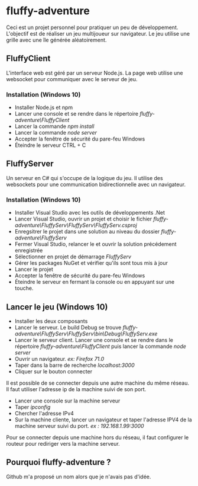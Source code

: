 # fluffy-adventure

Ceci est un projet personnel pour pratiquer un peu de développement.
L'objectif est de réaliser un jeu multijoueur sur navigateur. 
Le jeu utilise une grille avec une île générée aléatoirement.

## FluffyClient

L'interface web est géré par un serveur Node.js.
La page web utilise une websocket pour communiquer avec le serveur de jeu.

### Installation (Windows 10)

* Installer Node.js et npm
* Lancer une console et se rendre dans le répertoire *fluffy-adventure\FluffyClient*
* Lancer la commande *npm install*
* Lancer la commande *node server*
* Accepter la fenêtre de sécurité du pare-feu Windows
* Éteindre le serveur CTRL + C

## FluffyServer

Un serveur en C# qui s'occupe de la logique du jeu.
Il utilise des websockets pour une communication bidirectionnelle avec un navigateur.

### Installation (Windows 10)

* Installer Visual Studio avec les outils de développements .Net
* Lancer Visual Studio, ouvrir un projet et choisir le fichier *fluffy-adventure\FluffyServ\FluffyServ\FluffyServ.csproj*
* Enregsitrer le projet dans une solution au niveau du dossier *fluffy-adventure\FluffyServ*
* Fermer Visual Studio, relancer le et ouvrir la solution précédement enregistrée
* Sélectionner en projet de démarrage *FluffyServ*
* Gérer les packages NuGet et vérifier qu'ils sont tous mis à jour
* Lancer le projet
* Accepter la fenêtre de sécurité du pare-feu Windows
* Éteindre le serveur en fermant la console ou en appuyant sur une touche.

## Lancer le jeu (Windows 10)

* Installer les deux composants
* Lancer le serveur. Le build Debug se trouve *fluffy-adventure\FluffyServ\FluffyServ\bin\Debug\FluffyServ.exe*
* Lancer le serveur client. Lancer une console et se rendre dans le répertoire *fluffy-adventure\FluffyClient* puis lancer la commande *node server*
* Ouvrir un navigateur. *ex: Firefox 71.0*
* Taper dans la barre de recherche *localhost:3000*
* Cliquer sur le bouton connecter

Il est possible de se connecter depuis une autre machine du même réseau. Il faut utiliser l'adresse ip de la machine suivi de son port.

* Lancer une console sur la machine serveur
* Taper *ipconfig*
* Chercher l'adresse IPv4
* Sur la machine cliente, lancer un navigateur et taper l'adresse IPV4 de la machine serveur suivi du port. *ex : 192.168.1.99:3000*

Pour se connecter depuis une machine hors du réseau, il faut configurer le routeur pour rediriger vers la machine serveur.

## Pourquoi fluffy-adventure ?

Github m'a proposé un nom alors que je n'avais pas d'idée.
